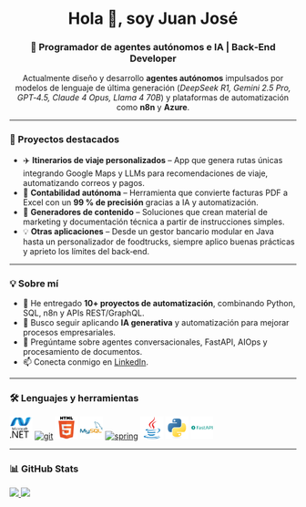 <h1 align="center">Hola 👋, soy Juan José</h1>
<h3 align="center">🤖 Programador de agentes autónomos e IA | Back‑End Developer</h3>

<p align="center">
Actualmente diseño y desarrollo <strong>agentes autónomos</strong> impulsados por modelos de lenguaje de última generación (<em>DeepSeek R1, Gemini 2.5 Pro, GPT‑4.5, Claude 4 Opus, Llama 4 70B</em>) y plataformas de automatización como <strong>n8n</strong> y <strong>Azure</strong>.
</p>

---

### 🚀 Proyectos destacados

- ✈️ **Itinerarios de viaje personalizados** – App que genera rutas únicas integrando Google Maps y LLMs para recomendaciones de viaje, automatizando correos y pagos.
- 📄 **Contabilidad autónoma** – Herramienta que convierte facturas PDF a Excel con un **99 % de precisión** gracias a IA y automatización.
- 📝 **Generadores de contenido** – Soluciones que crean material de marketing y documentación técnica a partir de instrucciones simples.
- 💡 **Otras aplicaciones** – Desde un gestor bancario modular en Java hasta un personalizador de foodtrucks, siempre aplico buenas prácticas y aprieto los límites del back‑end.

---

### 💡 Sobre mí

- 🔭 He entregado **10+ proyectos de automatización**, combinando Python, SQL, n8n y APIs REST/GraphQL.
- 🌱 Busco seguir aplicando **IA generativa** y automatización para mejorar procesos empresariales.
- 💬 Pregúntame sobre agentes conversacionales, FastAPI, AIOps y procesamiento de documentos.
- 📫 Conecta conmigo en [LinkedIn](https://www.linkedin.com/in/juanjos%C3%A9rodriguezpedro/).

---

### 🛠 Lenguajes y herramientas

<p align="left">
<a href="https://dotnet.microsoft.com/" target="_blank" rel="noreferrer"><img src="https://raw.githubusercontent.com/devicons/devicon/master/icons/dot-net/dot-net-original-wordmark.svg" alt="dotnet" width="40" height="40"/></a>
<a href="https://github.com/" target="_blank" rel="noreferrer"><img src="https://www.vectorlogo.zone/logos/git-scm/git-scm-icon.svg" alt="git" width="40" height="40"/></a>
<a href="https://www.w3.org/html/" target="_blank" rel="noreferrer"><img src="https://raw.githubusercontent.com/devicons/devicon/master/icons/html5/html5-original-wordmark.svg" alt="html5" width="40" height="40"/></a>
<a href="https://www.mysql.com/" target="_blank" rel="noreferrer"><img src="https://raw.githubusercontent.com/devicons/devicon/master/icons/mysql/mysql-original-wordmark.svg" alt="mysql" width="40" height="40"/></a>
<a href="https://spring.io/" target="_blank" rel="noreferrer"><img src="https://www.vectorlogo.zone/logos/springio/springio-icon.svg" alt="spring" width="40" height="40"/></a>
<a href="https://www.java.com" target="_blank" rel="noreferrer"><img src="https://raw.githubusercontent.com/devicons/devicon/master/icons/java/java-original.svg" alt="java" width="40" height="40"/></a>
<a href="https://www.python.org/" target="_blank" rel="noreferrer"><img src="https://raw.githubusercontent.com/devicons/devicon/master/icons/python/python-original.svg" alt="python" width="40" height="40"/></a>
<a href="https://fastapi.tiangolo.com/" target="_blank" rel="noreferrer"><img src="https://raw.githubusercontent.com/devicons/devicon/master/icons/fastapi/fastapi-original-wordmark.svg" alt="fastapi" width="40" height="40"/></a>
</p>

---

### 📊 GitHub Stats

<p align="left">
<a href="https://github.com/JuanjoRodri">
<img height="150" src="https://github-readme-stats.vercel.app/api?username=JuanjoRodri&theme=tokyonight&show_icons=true&hide_border=true" />
<img height="150" src="https://github-readme-stats.vercel.app/api/top-langs/?username=JuanjoRodri&theme=tokyonight&layout=compact&hide_border=true" />
</a>
</p>
